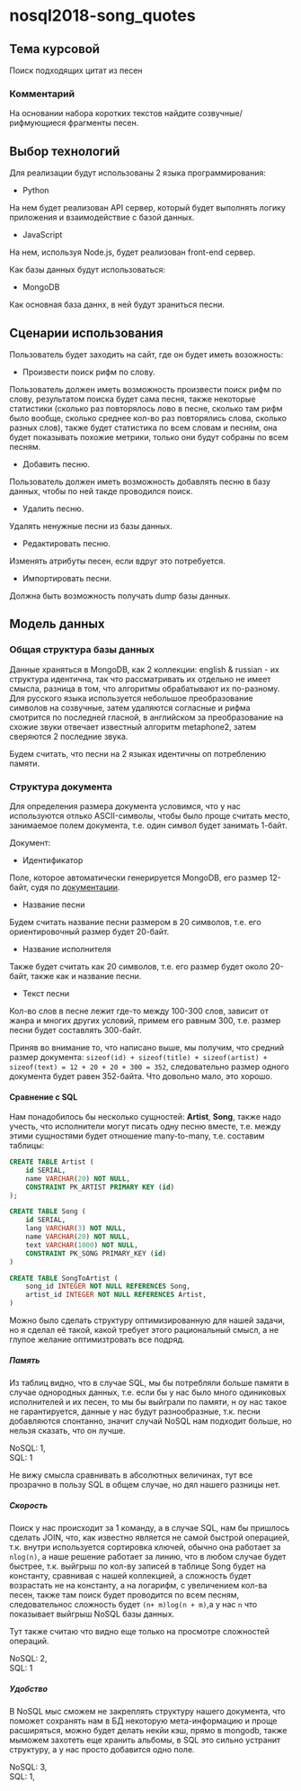# nosql2018-song_quotes

## Тема курсовой

Поиск подходящих цитат из песен

### Комментарий

На основании набора коротких текстов найдите созвучные/рифмующиеся фрагменты песен.

## Выбор технологий

Для реализации будут использованы 2 языка программирования:

- Python

На нем будет реализован API сервер, который будет выполнять логику приложения и взаимодействие с базой данных.

- JavaScript

На нем, используя Node.js, будет реализован front-end сервер.

Как базы данных будут использоваться:

- MongoDB

Как основная база даннх, в ней будут зраниться песни.

## Сценарии использования

Пользователь будет заходить на сайт, где он будет иметь возожность:

- Произвести поиcк рифм по слову.

Пользователь должен иметь возможность произвести поиск рифм по слову, 
результатом поиска будет сама песня, также некоторые статистики 
(сколько раз повторялось лово в песне, сколько там рифм было вообще, сколько среднее кол-во раз повторялись слова,
 сколько разных слов), 
также будет статистика по всем словам и песням, она будет показывать похожие метрики, 
только они будут собраны по всем песням.  

- Добавить песню.

Пользователь должен иметь возможность добавлять песню в базу данных, чтобы по ней такде проводился поиск.

- Удалить песню.

Удалять ненужные песни из базы данных.

- Редактировать песню.

Изменять атрибуты песен, если вдруг это потребуется.

- Импортировать песни.

Должна быть возможность получать dump базы данных.

## Модель данных

### Общая структура базы данных

Данные храняться в MongoDB, как 2 коллекции: english & russian - их структура идентична,
так что рассматривать их отдельно не имеет смысла, разница в том, что алгоритмы обрабатывают их по-разному.
Для русского языка используется небольшое преобразование символов на созвучные, 
затем удаляются согласные и рифма смотрится по последней гласной, в английском за 
преобразование на схожие звуки отвечает известный алгоритм metaphone2, затем сверяются 2 последние звука.

Будем считать, что песни на 2 языках идентичны оп потреблению памяти.

### Структура документа

Для определения размера документа условимся, что у нас используются отлько ASCII-символы,
чтобы было проще считать место, занимаемое полем документа,
т.е. один символ будет занимать 1-байт.  

Документ:

- Идентификатор

Поле, которое автоматически генерируется MongoDB, его размер 12-байт, судя по
[документации](https://docs.mongodb.com/v3.0/reference/bson-types/#objectid).  

- Название песни

Будем считать название песни размером в 20 символов, т.е. его ориентировочный размер будет 20-байт.  

- Название исполнителя

Также будет считать как 20 символов, т.е. его размер будет около 20-байт, также как и название песни.

- Текст песни

Кол-во слов в песне лежит где-то между 100-300 слов, зависит от жанра и многих других условий, примем его равным 300, т.е. размер песни будет составлять 300-байт.

Приняв во внимание то, что написано выше, мы получим, что средний размер документа: 
`sizeof(id) + sizeof(title) + sizeof(artist) + sizeof(text) = 12 + 20 + 20 + 300 = 352`, 
следовательно размер одного документа будет равен 352-байта. Что довольно мало, это хорошо.  

#### Сравнение с SQL

Нам понадобилось бы несколько сущностей: **Artist**, **Song**, также надо учесть,
что исполнители могут писать одну песню вместе, т.е. между этими сущностями будет отношение many-to-many, т.е. составим таблицы:

```sql
CREATE TABLE Artist (
    id SERIAL,
    name VARCHAR(20) NOT NULL,
    CONSTRAINT PK_ARTIST PRIMARY KEY (id)  
);

CREATE TABLE Song (
    id SERIAL,
    lang VARCHAR(3) NOT NULL,
    name VARCHAR(20) NOT NULL,
    text VARCHAR(1000) NOT NULL,
    CONSTRAINT PK_SONG PRIMARY_KEY (id)
)

CREATE TABLE SongToArtist (
    song_id INTEGER NOT NULL REFERENCES Song,
    artist_id INTEGER NOT NULL REFERENCES Artist,
)
```

Можно было сделать структуру оптимизированную для нашей задачи, но я сделал её такой, какой требует этого рациональный смысл, а не глупое желание оптимизтровать все подряд.

##### Память

Из таблиц видно, что в случае SQL, мы бы потребляли больше памяти в случае однородных данных, т.е. если бы у нас было много одиниковых исполнителей и их песен, то мы бы выйграли по памяти, н оу нас такое не гарантируется, данные у нас будут разнообразные, т.к. песни добавляются спонтанно, значит случай NoSQL нам подходит больше, но нельзя сказать, что он лучше.

NoSQL: 1,  
SQL: 1

Не вижу смысла сравнивать в абсолютных величинах, тут все прозрачно в пользу SQL в общем случае, но дял нашего разницы нет.  

##### Скорость

Поиск у нас происходит за 1 команду, а в случае SQL, нам бы пришлось сделать JOIN, что, как известно является не самой быстрой операцией, т.к. внутри используется сортировка ключей, обычно она работает за `nlog(n)`, а наше решение работает за линию, что в любом случае будет быстрее, т.к. выйгрыш по кол-ву записей в таблице Song будет на константу, сравнивая с нашей коллекцией, а сложность будет возрастать не на константу, а на логарифм, с увеличением кол-ва песен, также там поиск будет проводится по всем песням, следовательнос cложность будет `(n+ m)log(n + m)`,а у нас `n` что показывает выйгрыш NoSQL базы данных.

Тут также считаю что видно еще только на просмотре сложностей операций.

NoSQL: 2,  
SQL: 1

##### Удобство

В NoSQL мыс сможем не закреплять структуру нашего документа, что поможет сохранять нам в БД некоторую мета-информацию и проще расширяться, можно будет делать некйи кэш, прямо в mongodb, также мыможем захотеть еще хранить альбомы, в SQL это сильно устранит структуру, а у нас просто добавится одно поле.

NoSQL: 3,  
SQL: 1,
